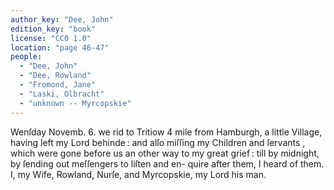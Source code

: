 ```yaml
---
author_key: "Dee, John"
edition_key: "book"
license: "CC0 1.0"
location: "page 46-47"
people:
  - "Dee, John"
  - "Dee, Rowland"
  - "Fromond, Jane"
  - "Laski, Olbracht"
  - "unknown -- Myrcopskie"
---
```

Wenſday Novemb. 6. we rid to Tritiow 4 mile from Hamburgh, a little Village, having left
my Lord behinde : and alſo miſſing my Children and ſervants , which were gone before us an
other way to my great grief : till by midnight, by ſending out meſſengers to liſten and en-
quire after them, I heard of them. I, my Wife, Rowland, Nurſe, and Myrcopskie, my Lord his
man.
